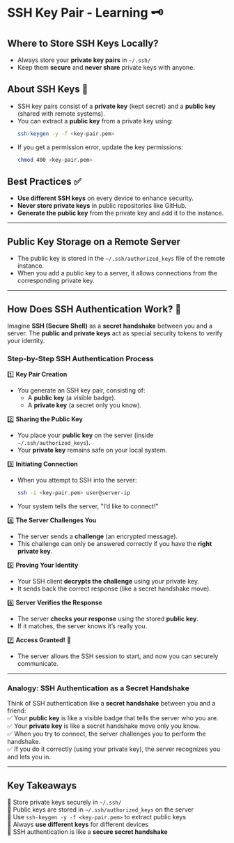 # SSH Key Pair - Learning 🗝️

## Where to Store SSH Keys Locally?  
- Always store your **private key pairs** in `~/.ssh/`
- Keep them **secure** and **never share** private keys with anyone.

## About SSH Keys 🔑  
- SSH key pairs consist of a **private key** (kept secret) and a **public key** (shared with remote systems).  
- You can extract a **public key** from a private key using:  
  ```sh
  ssh-keygen -y -f <key-pair.pem>
  ```
- If you get a permission error, update the key permissions:  
  ```sh
  chmod 400 <key-pair.pem>
  ```

## Best Practices ✅  
- **Use different SSH keys** on every device to enhance security.  
- **Never store private keys** in public repositories like GitHub.  
- **Generate the public key** from the private key and add it to the instance.  

---

## Public Key Storage on a Remote Server  
- The public key is stored in the `~/.ssh/authorized_keys` file of the remote instance.  
- When you add a public key to a server, it allows connections from the corresponding private key.  

---

## How Does SSH Authentication Work? 🤝  

Imagine **SSH (Secure Shell)** as a **secret handshake** between you and a server. The **public and private keys** act as special security tokens to verify your identity.

### **Step-by-Step SSH Authentication Process**
1️⃣ **Key Pair Creation**  
   - You generate an SSH key pair, consisting of:  
     - A **public key** (a visible badge).  
     - A **private key** (a secret only you know).  

2️⃣ **Sharing the Public Key**  
   - You place your **public key** on the server (inside `~/.ssh/authorized_keys`).  
   - Your **private key** remains safe on your local system.  

3️⃣ **Initiating Connection**  
   - When you attempt to SSH into the server:  
     ```sh
     ssh -i <key-pair.pem> user@server-ip
     ```
   - Your system tells the server, "I’d like to connect!"  

4️⃣ **The Server Challenges You**  
   - The server sends a **challenge** (an encrypted message).  
   - This challenge can only be answered correctly if you have the **right private key**.  

5️⃣ **Proving Your Identity**  
   - Your SSH client **decrypts the challenge** using your private key.  
   - It sends back the correct response (like a secret handshake move).  

6️⃣ **Server Verifies the Response**  
   - The server **checks your response** using the stored **public key**.  
   - If it matches, the server knows it’s really you.  

7️⃣ **Access Granted!** 🚀  
   - The server allows the SSH session to start, and now you can securely communicate.  

---

### **Analogy: SSH Authentication as a Secret Handshake**
Think of SSH authentication like a **secret handshake** between you and a friend:  
✅ Your **public key** is like a visible badge that tells the server who you are.  
✅ Your **private key** is like a secret handshake move only you know.  
✅ When you try to connect, the server challenges you to perform the handshake.  
✅ If you do it correctly (using your private key), the server recognizes you and lets you in.  

---

## **Key Takeaways**
🔹 Store private keys securely in `~/.ssh/`  
🔹 Public keys are stored in `~/.ssh/authorized_keys` on the server  
🔹 Use `ssh-keygen -y -f <key-pair.pem>` to extract public keys  
🔹 Always **use different keys** for different devices  
🔹 SSH authentication is like a **secure secret handshake**  
